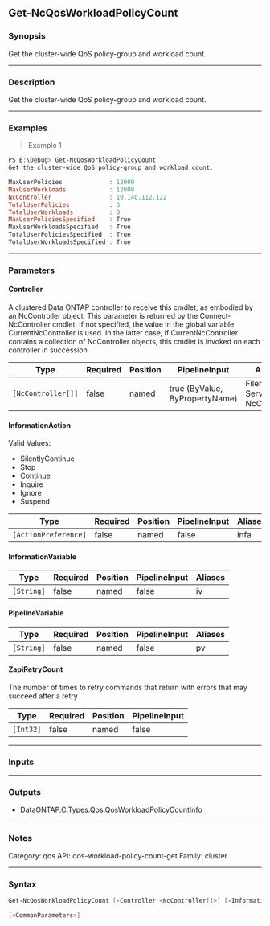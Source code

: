 Get-NcQosWorkloadPolicyCount
----------------------------

### Synopsis
Get the cluster-wide QoS policy-group and workload count.

---

### Description

Get the cluster-wide QoS policy-group and workload count.

---

### Examples
> Example 1

```PowerShell
PS E:\Debug> Get-NcQosWorkloadPolicyCount
Get the cluster-wide QoS policy-group and workload count.

MaxUserPolicies             : 12000
MaxUserWorkloads            : 12000
NcController                : 10.140.112.122
TotalUserPolicies           : 3
TotalUserWorkloads          : 0
MaxUserPoliciesSpecified    : True
MaxUserWorkloadsSpecified   : True
TotalUserPoliciesSpecified  : True
TotalUserWorkloadsSpecified : True

```

---

### Parameters
#### **Controller**
A clustered Data ONTAP controller to receive this cmdlet, as embodied by an NcController object. This parameter is returned by the Connect-NcController cmdlet.  If not specified, the value in the global variable CurrentNcController is used. In the latter case, if CurrentNcController contains a collection of NcController objects, this cmdlet is invoked on each controller in succession.

|Type              |Required|Position|PipelineInput                 |Aliases                          |
|------------------|--------|--------|------------------------------|---------------------------------|
|`[NcController[]]`|false   |named   |true (ByValue, ByPropertyName)|Filer<br/>Server<br/>NcController|

#### **InformationAction**

Valid Values:

* SilentlyContinue
* Stop
* Continue
* Inquire
* Ignore
* Suspend

|Type                |Required|Position|PipelineInput|Aliases|
|--------------------|--------|--------|-------------|-------|
|`[ActionPreference]`|false   |named   |false        |infa   |

#### **InformationVariable**

|Type      |Required|Position|PipelineInput|Aliases|
|----------|--------|--------|-------------|-------|
|`[String]`|false   |named   |false        |iv     |

#### **PipelineVariable**

|Type      |Required|Position|PipelineInput|Aliases|
|----------|--------|--------|-------------|-------|
|`[String]`|false   |named   |false        |pv     |

#### **ZapiRetryCount**
The number of times to retry commands that return with errors that may succeed after a retry

|Type     |Required|Position|PipelineInput|
|---------|--------|--------|-------------|
|`[Int32]`|false   |named   |false        |

---

### Inputs

---

### Outputs
* DataONTAP.C.Types.Qos.QosWorkloadPolicyCountInfo

---

### Notes
Category: qos
API: qos-workload-policy-count-get
Family: cluster

---

### Syntax
```PowerShell
Get-NcQosWorkloadPolicyCount [-Controller <NcController[]>] [-InformationAction <ActionPreference>] [-InformationVariable <String>] [-PipelineVariable <String>] [-ZapiRetryCount <Int32>] 
```
```PowerShell
[<CommonParameters>]
```
